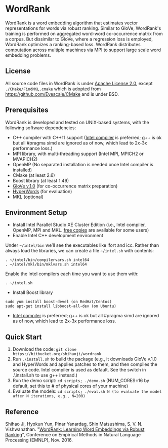 # WordRank
WordRank is a word embedding algorithm that estimates vector representations for words via robust ranking. Similar to GloVe, WordRank's training is performed on aggregated word-word co-occurrence matrix from a corpus. But dissimilar to GloVe, where a regression loss is employed, WordRank optimizes a ranking-based loss. WordRank distributes computation across multiple machines via MPI to support large scale word embedding problems.

## License
All source code files in WordRank is under [Apache License 2.0](http://www.apache.org/licenses/LICENSE-2.0), except `./CMake/FindMKL.cmake` which is adopted from https://github.com/Eyescale/CMake and is under BSD.

## Prerequisites
WordRank is developed and tested on UNIX-based systems, with the following software dependencies:

- C++ compiler with C++11 support ([Intel compiler](https://software.intel.com/en-us/qualify-for-free-software) is preferred; g++ is ok but all #pragma simd are ignored as of now, which lead to 2x-3x performance loss.)
- MPI library, with multi-threading support (Intel MPI, MPICH2 or MVAPICH2)
- OpenMP (No separated installation is needed once Intel compiler is installed)
- CMake (at least 2.6)
- Boost library (at least 1.49)
- [GloVe v.1.0](http://nlp.stanford.edu/projects/glove/) (for co-occurrence matrix preparation)
- [HyperWords](https://bitbucket.org/omerlevy/hyperwords) (for evaluation)
- MKL (optional)

## Environment Setup
* Install Intel Parallel Studio XE Cluster Edition (i.e., Intel compiler, OpenMP, MPI and MKL. [free copies](https://software.intel.com/en-us/qualify-for-free-software) are available for some users)
* Enable Intel C++ development environment

Under ```~/intel/bin``` we’ll see the executables like ifort and icc. Rather than always load the libraries, we can create a file ```~/intel.sh``` with contents:
```
. ~/intel/bin/compilervars.sh intel64
. ~/intel/mkl/bin/mklvars.sh intel64
```

Enable the Intel compilers each time you want to use them with:
```
. ~/intel.sh
```

* Install Boost library
```
sudo yum install boost-devel (on RedHat/Centos)
sudo apt-get install libboost-all-dev (on Ubuntu)
```
* [Intel compiler](https://software.intel.com/en-us/qualify-for-free-software) is preferred; g++ is ok but all #pragma simd are ignored as of now, which lead to 2x-3x performance loss.
 
## Quick Start
1. Download the code: ```git clone https://bitbucket.org/shihaoji/wordrank```
2. Run ```.\install.sh``` to build the package (e.g., it downloads GloVe v.1.0 and HyperWords and applies patches to them, and then compiles the source code. Intel compiler is used as default. See the switch in .\install.sh to use g++ instead.)
3. Run the demo script: ```cd scripts; ./demo.sh``` (NUM_CORES=16 by default, set this to # of physical cores of your machine)
4. Evaluate the models: ```cd scripts; ./eval.sh N (to evaluate the model after N iterations, e.g., N=200)```

## Reference
Shihao Ji, Hyokun Yun, Pinar Yanardag, Shin Matsushima, S. V. N. Vishwanathan. "[WordRank: Learning Word Embeddings via Robust Ranking](http://arxiv.org/abs/1506.02761)", Conference on Empirical Methods in Natural Language
Processing (EMNLP), Nov. 2016.
